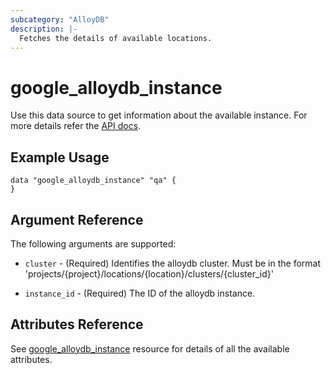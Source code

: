 ```yaml
---
subcategory: "AlloyDB"
description: |-
  Fetches the details of available locations.
---
```


# google_alloydb_instance

Use this data source to get information about the available instance. For more details refer the [API docs](https://cloud.google.com/alloydb/docs/reference/rest/v1/projects.locations.clusters.instances).

## Example Usage


```hcl
data "google_alloydb_instance" "qa" {
}
```

## Argument Reference

The following arguments are supported:

* `cluster` -
  (Required)
  Identifies the alloydb cluster. Must be in the format
  'projects/{project}/locations/{location}/clusters/{cluster_id}'

* `instance_id` -
  (Required)
  The ID of the alloydb instance.

## Attributes Reference

See [google_alloydb_instance](https://registry.terraform.io/providers/hashicorp/google/latest/docs/resources/alloydb_instance) resource for details of all the available attributes.
